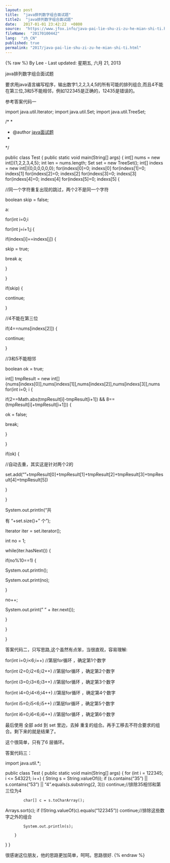 ```yaml
---
layout: post
title:  "java排列数字组合面试题"
title2:  "java排列数字组合面试题"
date:   2017-01-01 23:42:22  +0800
source:  "https://www.jfox.info/java-pai-lie-shu-zi-zu-he-mian-shi-ti.html"
fileName:  "20170100442"
lang:  "zh_CN"
published: true
permalink: "2017/java-pai-lie-shu-zi-zu-he-mian-shi-ti.html"
---
```

{% raw %}
By Lee - Last updated: 星期五, 六月 21, 2013

java排列数字组合面试题

要求用java语言编写程序，输出数字1,2,2,3,4,5的所有可能的排列组合,而且4不能在第三位,3和5不能相邻，例如122345是正确的，12435是错误的。

参考答案代码一

import java.util.Iterator;
import java.util.Set;
import java.util.TreeSet;

/*
*
* @author [java面试题](https://www.jfox.info/go.php?url=http://www.jfox.info/)
*
*/

public class Test
{
public static void main(String[] args)
{
int[] nums = new int[]{1,2,2,3,4,5};
int len = nums.length;
Set set = new TreeSet();
int[] indexs = new int[]{0,0,0,0,0,0};
for(indexs[0]=0; indexs[0] for(indexs[1]=0; indexs[1] for(indexs[2]=0; indexs[2] for(indexs[3]=0; indexs[3] for(indexs[4]=0; indexs[4] for(indexs[5]=0; indexs[5] {

//同一个字符重复出现的跳过，两个2不是同一个字符

boolean skip = false;

a:

for(int i=0;i

for(int j=i+1;j {

if(indexs[i]==indexs[j])
{

skip = true;

break a;

}

}

if(skip)
{

continue;

}

//4不能在第三位

if(4==nums[indexs[2]])
{

continue;

}

//3和5不能相邻

boolean ok = true;

int[] tmpResult = new int[]{nums[indexs[0]],nums[indexs[1]],nums[indexs[2]],nums[indexs[3]],nums
for(int i=0; i {

if(2==Math.abs(tmpResult[i]-tmpResult[i+1]) && 8==(tmpResult[i]+tmpResult[i+1]))
{

ok = false;

break;

}

}

if(ok)
{

//自动去重，其实这是针对两个2的

set.add(“”+tmpResult[0]+tmpResult[1]+tmpResult[2]+tmpResult[3]+tmpResult[4]+tmpResult[5])

}

}

System.out.println(“共

有 “+set.size()+” 个”);

Iterator iter = set.iterator();

int no = 1;

while(iter.hasNext())
{

if(no%10==1)
{

System.out.println();

System.out.print(no);

}

no++;

System.out.print(” ” + iter.next());

}

}

}

答案代码二，只写思路,这个虽然有点笨，当很直观，容易理解:

for(int i=0;i<6;i++) //第层for循环 ，确定第1个数字

for(int i2=0;i2<6;i2++) //第层for循环 ，确定第2个数字

for(int i3=0;i3<6;i3++) //第层for循环 ，确定第3个数字

for(int i4=0;i4<6;i4++) //第层for循环 ，确定第4个数字

for(int i5=0;i5<6;i5++) //第层for循环 ，确定第5个数字

for(int i6=0;i6<6;i6++) //第层for循环 ，确定第6个数字

最后使用 全部 add 到 set 里边，去掉 重复的组合。再手工移去不符合要求的组合。剩下来的就是结果了。

这个很简单，只有了6 层循环。

答案代码三：

import java.util.*;

public class Test {
public static void main(String[] args) {
for (int i = 122345; i <= 543221; i++) {
String s = String.valueOf(i);
if (s.contains(“35”) || s.contains(“53”) || “4”.equals(s.substring(2, 3))) continue;//排除35相邻和第三位为4

            char[] c = s.toCharArray();
Arrays.sort(c);
if (!String.valueOf(c).equals(“122345”)) continue;//排除这些数字之外的组合

            System.out.println(s);

        }
}
}

很感谢这位朋友，他的思路更加简单，呵呵。思路很好.
{% endraw %}